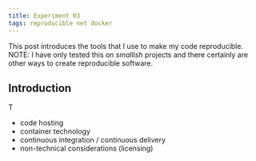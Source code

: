 ```yaml
---
title: Experiment 03
tags: reproducible net docker
---
```


This post introduces the tools that I use to make my code reproducible. NOTE: I have only tested this on *smallish* projects and there certainly are other ways to create reproducible software.

## Introduction

T
- code hosting
- container technology
- continuous integration / continuous delivery
- non-technical considerations (licensing)

<!--

1. Intro
  - need for reproducibility
  - in science
  - in software
  - in machine learning

2. Basic tools
  - Docker (links to learning resources)
  - Gitlab/Github 
  - CI/CD
  - permissive licensing

3. Producing reporducible builds
  - choice of baseline (LTS)
  - provide multiple options (multiple-platforms)
    - local install w/ ci/cd
    - docker-compose local (build)
  - push build complexity to lowest level

4. CI/CD
  - Gitlab runner w/ docker
  - (optional) docker registry

5. Publishing
  - code should be publish to allow someone (most likely yourself) to reproduce it
  - but it shouldnt be required; also provide standalone executables

-->